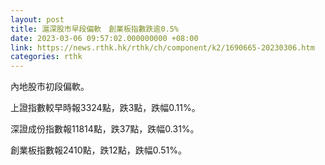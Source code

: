 ```yaml
---
layout: post
title: 滬深股市早段偏軟　創業板指數跌逾0.5%
date: 2023-03-06 09:57:02.000000000 +08:00
link: https://news.rthk.hk/rthk/ch/component/k2/1690665-20230306.htm
categories: rthk
---
```


內地股市初段偏軟。

上證指數較早時報3324點，跌3點，跌幅0.11%。

深證成份指數報11814點，跌37點，跌幅0.31%。

創業板指數報2410點，跌12點，跌幅0.51%。
